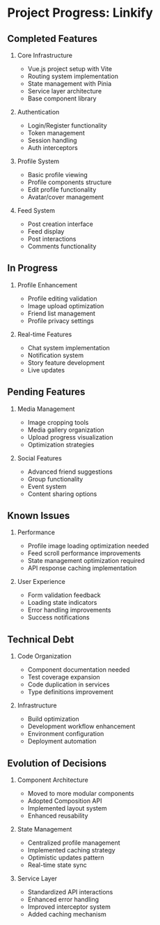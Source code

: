 # Project Progress: Linkify

## Completed Features
1. Core Infrastructure
   - Vue.js project setup with Vite
   - Routing system implementation
   - State management with Pinia
   - Service layer architecture
   - Base component library

2. Authentication
   - Login/Register functionality
   - Token management
   - Session handling
   - Auth interceptors

3. Profile System
   - Basic profile viewing
   - Profile components structure
   - Edit profile functionality
   - Avatar/cover management

4. Feed System
   - Post creation interface
   - Feed display
   - Post interactions
   - Comments functionality

## In Progress
1. Profile Enhancement
   - Profile editing validation
   - Image upload optimization
   - Friend list management
   - Profile privacy settings

2. Real-time Features
   - Chat system implementation
   - Notification system
   - Story feature development
   - Live updates

## Pending Features
1. Media Management
   - Image cropping tools
   - Media gallery organization
   - Upload progress visualization
   - Optimization strategies

2. Social Features
   - Advanced friend suggestions
   - Group functionality
   - Event system
   - Content sharing options

## Known Issues
1. Performance
   - Profile image loading optimization needed
   - Feed scroll performance improvements
   - State management optimization required
   - API response caching implementation

2. User Experience
   - Form validation feedback
   - Loading state indicators
   - Error handling improvements
   - Success notifications

## Technical Debt
1. Code Organization
   - Component documentation needed
   - Test coverage expansion
   - Code duplication in services
   - Type definitions improvement

2. Infrastructure
   - Build optimization
   - Development workflow enhancement
   - Environment configuration
   - Deployment automation

## Evolution of Decisions
1. Component Architecture
   - Moved to more modular components
   - Adopted Composition API
   - Implemented layout system
   - Enhanced reusability

2. State Management
   - Centralized profile management
   - Implemented caching strategy
   - Optimistic updates pattern
   - Real-time state sync

3. Service Layer
   - Standardized API interactions
   - Enhanced error handling
   - Improved interceptor system
   - Added caching mechanism
